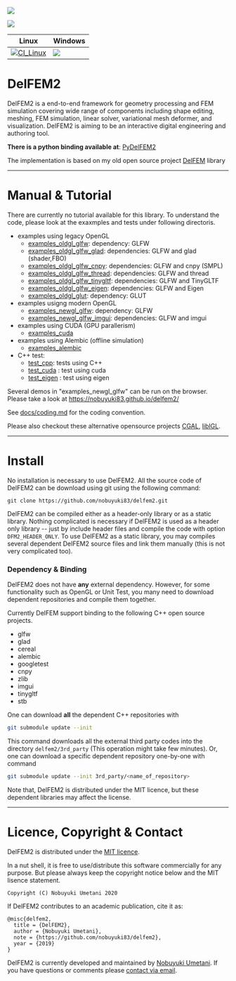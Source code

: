 ![](docs/imgs/social_preview.png)


<a href="http://doge.mit-license.org"><img src="http://img.shields.io/:license-mit-blue.svg"></a> 

| Linux  | Windows  |
|----|----|
| [![CI_Linux](https://github.com/nobuyuki83/delfem2/actions/workflows/ci_linux.yml/badge.svg)](https://github.com/nobuyuki83/delfem2/actions/workflows/ci_linux.yml) | ![](https://github.com/nobuyuki83/delfem2/workflows/CI_Windows/badge.svg) |



# DelFEM2

DelFEM2 is a end-to-end framework for geometry processing and FEM simulation covering wide range of components including shape editing, meshing, FEM simulation, linear solver, variational mesh deformer, and visualization. DelFEM2 is aiming to be an interactive digital engineering and authoring tool.

**There is a python binding available at**: [PyDelFEM2](https://github.com/nobuyuki83/pydelfem2)

The implementation is based on my old open source project [DelFEM](https://github.com/nobuyuki83/DelFEM) library



***
# Manual &  Tutorial

There are currently no tutorial available for this library. To understand the code, please look at the exaxmples and tests  under following directoris.

+ examples using legacy OpenGL
  + [examples_oldgl_glfw](examples_oldgl_glfw):  dependency: GLFW
  + [examples_oldgl_glfw_glad](examples_oldgl_glfw_glad): dependencies: GLFW and glad (shader,FBO)
  + [examples_oldgl_glfw_cnpy](examples_oldgl_glfw_cnpy): dependencies: GLFW and cnpy (SMPL)
  + [examples_oldgl_glfw_thread](examples_oldgl_glfw_thread): dependencies: GLFW and thread
  + [examples_oldgl_glfw_tinygltf](examples_oldgl_glfw_tinygltf): dependencies: GLFW and TinyGLTF
  + [examples_oldgl_glfw_eigen](examples_oldgl_glfw_eigen): dependencies: GLFW and Eigen
  + [examples_oldgl_glut](examples_oldgl_glut):  dependency: GLUT
+ examples usigng modern OpenGL
  + [examples_newgl_glfw](examples_newgl_glfw):  dependency: GLFW
  + [examples_newgl_glfw_imgui](examples_newgl_glfw_imgui):  dependencies: GLFW and imgui
+ examples using CUDA (GPU parallerism)
  + [examples_cuda](examples_cuda)
+ examples using Alembic (offline simulation)
  + [examples_alembic](examples_alembic)
+ C++ test:
  + [test_cpp](test_cpp): tests using C++
  + [test_cuda](test_cuda) : test using cuda
  + [test_eigen](test_eigen) : test using eigen

Several demos in "examples_newgl_glfw" can be run on the browser. Please take a look at https://nobuyuki83.github.io/delfem2/

See [docs/coding.md](docs/coding.md) for the coding convention. 

Please also checkout  these alternative opensource projects [CGAL](https://www.cgal.org/), [libIGL](https://github.com/libigl/libigl).




***
# Install

No installation is necessary to use DelFEM2. All the source code of DelFEM2 can be download using git using the following command:
```
git clone https://github.com/nobuyuki83/delfem2.git
```

DelFEM2 can be compiled either as a header-only library or as a static library. Nothing complicated is necessary if DelFEM2 is used as a header only library -- just by include header files and compile the code with option ```DFM2_HEADER_ONLY```. To use DelFEM2 as a static library, you may compiles  several dependent DelFEM2 source files and link them manually (this is not very complicated too).



### Dependency & Binding

DelFEM2 does not have **any** external dependency. However, for some functionality such as OpenGL or Unit Test, you many need to download dependent repositories and compile them together. 

Currently DelFEM support binding to the following C++ open source projects.

- glfw
- glad
- cereal
- alembic
- googletest
- cnpy
- zlib
- imgui
- tinygltf
- stb

One can download **all** the dependent C++ repositories with

```bash
git submodule update --init
```

This command downloads all the external third party codes into the directory ```delfem2/3rd_party``` (This operation might take few minutes).  Or, one can download a specific dependent repository one-by-one with command

```bash
git submodule update --init 3rd_party/<name_of_repository>
```

Note that, DelFEM2 is distributed under the MIT licence, but these dependent libraries may affect the license. 



***
# Licence, Copyright & Contact

DelFEM2 is distributed under the [MIT licence](https://github.com/nobuyuki83/delfem2/blob/master/LICENSE). 

In a nut shell, it is free to use/distribute this software commercially for any purpose. But please always keep the copyright notice below and the MIT lisence statement.


	Copyright (C) Nobuyuki Umetani 2020

If DelFEM2 contributes to an academic publication, cite it as:


```
@misc{delfem2,
  title = {DelFEM2},
  author = {Nobuyuki Umetani},
  note = {https://github.com/nobuyuki83/delfem2},
  year = {2019}
}
```

DelFEM2 is currently developed and maintained by [Nobuyuki Umetani](http://www.nobuyuki-umetani.com/). If you have questions or comments please [contact via email](mailto:n.umetani@gmail.com).

